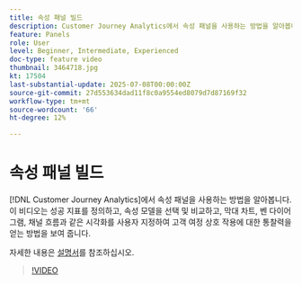 ```yaml
---
title: 속성 패널 빌드
description: Customer Journey Analytics에서 속성 패널을 사용하는 방법을 알아봅니다.
feature: Panels
role: User
level: Beginner, Intermediate, Experienced
doc-type: feature video
thumbnail: 3464718.jpg
kt: 17504
last-substantial-update: 2025-07-08T00:00:00Z
source-git-commit: 27d553634dad11f8c0a9554ed8079d7d87169f32
workflow-type: tm+mt
source-wordcount: '66'
ht-degree: 12%

---
```


# 속성 패널 빌드

[!DNL Customer Journey Analytics]에서 속성 패널을 사용하는 방법을 알아봅니다. 이 비디오는 성공 지표를 정의하고, 속성 모델을 선택 및 비교하고, 막대 차트, 벤 다이어그램, 채널 흐름과 같은 시각화를 사용자 지정하여 고객 여정 상호 작용에 대한 통찰력을 얻는 방법을 보여 줍니다.

자세한 내용은 [설명서](https://experienceleague.adobe.com/ko/docs/analytics-platform/using/cja-workspace/panels/attribution)를 참조하십시오.

>[!VIDEO](https://video.tv.adobe.com/v/3464729/?learn=on&captions=kor)